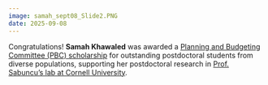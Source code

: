 ```yaml
---
image: samah_sept08_Slide2.PNG
date: 2025-09-08
---
```


Congratulations! **Samah Khawaled** was awarded a [Planning and Budgeting Committee (PBC) scholarship](https://che.org.il/) for outstanding postdoctoral students from diverse populations, supporting her postdoctoral research in [Prof. Sabuncu’s lab at Cornell University](https://sabuncu.engineering.cornell.edu/).
